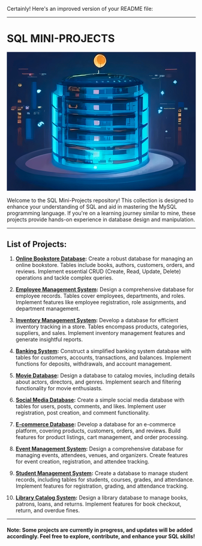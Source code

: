 Certainly! Here's an improved version of your README file:

---

# SQL MINI-PROJECTS

![sql.png](https://github.com/LoqmanSamani/SQL_MiniProjects/blob/systembiology/project_1/sql.png)

Welcome to the SQL Mini-Projects repository! This collection is designed to enhance your understanding of SQL and aid in mastering the MySQL programming language. If you're on a learning journey similar to mine, these projects provide hands-on experience in database design and manipulation.

---

## List of Projects:

1. **[Online Bookstore Database](https://github.com/LoqmanSamani/SQL_MiniProjects/tree/systembiology/project_1):**
   Create a robust database for managing an online bookstore. Tables include books, authors, customers, orders, and reviews. Implement essential CRUD (Create, Read, Update, Delete) operations and tackle complex queries.

2. **[Employee Management System](https://github.com/LoqmanSamani/SQL_MiniProjects/tree/systembiology/project_2):**
   Design a comprehensive database for employee records. Tables cover employees, departments, and roles. Implement features like employee registration, role assignments, and department management.

3. **[Inventory Management System](https://github.com/LoqmanSamani/SQL_MiniProjects/tree/systembiology/project_3):**
   Develop a database for efficient inventory tracking in a store. Tables encompass products, categories, suppliers, and sales. Implement inventory management features and generate insightful reports.

4. **[Banking System](https://github.com/LoqmanSamani/SQL_MiniProjects/tree/systembiology/project_4):**
   Construct a simplified banking system database with tables for customers, accounts, transactions, and balances. Implement functions for deposits, withdrawals, and account management.

5. **[Movie Database](https://github.com/LoqmanSamani/SQL_MiniProjects/tree/systembiology/project_5):**
   Design a database to catalog movies, including details about actors, directors, and genres. Implement search and filtering functionality for movie enthusiasts.

6. **[Social Media Database](https://github.com/LoqmanSamani/SQL_MiniProjects/tree/systembiology/project_6):**
   Create a simple social media database with tables for users, posts, comments, and likes. Implement user registration, post creation, and comment functionality.

7. **[E-commerce Database](https://github.com/LoqmanSamani/SQL_MiniProjects/tree/systembiology/project_7):**
   Develop a database for an e-commerce platform, covering products, customers, orders, and reviews. Build features for product listings, cart management, and order processing.

8. **[Event Management System](https://github.com/LoqmanSamani/SQL_MiniProjects/tree/systembiology/project_8):**
   Design a comprehensive database for managing events, attendees, venues, and organizers. Create features for event creation, registration, and attendee tracking.

9. **[Student Management System](https://github.com/LoqmanSamani/SQL_MiniProjects/tree/systembiology/project_9):**
   Create a database to manage student records, including tables for students, courses, grades, and attendance. Implement features for registration, grading, and attendance tracking.

10. **[Library Catalog System](https://github.com/LoqmanSamani/SQL_MiniProjects/tree/systembiology/project_10):**
    Design a library database to manage books, patrons, loans, and returns. Implement features for book checkout, return, and overdue fines.

---

#### Note: Some projects are currently in progress, and updates will be added accordingly. Feel free to explore, contribute, and enhance your SQL skills!